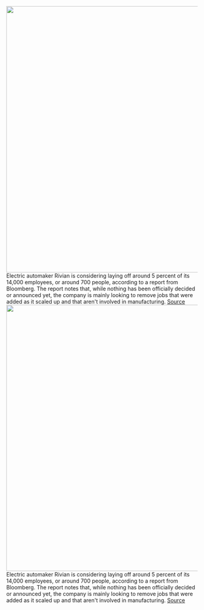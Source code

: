 <img src='https://cdn.vox-cdn.com/thumbor/gyJTGkznNHLl_uh5-nFRdwKdN74=/0x0:3000x2000/1200x800/filters:focal(1273x1359:1753x1839)/cdn.vox-cdn.com/uploads/chorus_image/image/71096622/20220622_Elliot_Ross_MediaDrives_R1S_On_Road_2823.0.jpg' width='700px' /><br/>
Electric automaker Rivian is considering laying off around 5 percent of its 14,000 employees, or around 700 people, according to a report from Bloomberg. The report notes that, while nothing has been officially decided or announced yet, the company is mainly looking to remove jobs that were added as it scaled up and that aren't involved in manufacturing.
<a href='https://www.theverge.com/2022/7/11/23204199/rivian-electric-vehicles-layoffs-planned-manufacturing'> Source <a/><img src='https://cdn.vox-cdn.com/thumbor/gyJTGkznNHLl_uh5-nFRdwKdN74=/0x0:3000x2000/1200x800/filters:focal(1273x1359:1753x1839)/cdn.vox-cdn.com/uploads/chorus_image/image/71096622/20220622_Elliot_Ross_MediaDrives_R1S_On_Road_2823.0.jpg' width='700px' /><br/>
Electric automaker Rivian is considering laying off around 5 percent of its 14,000 employees, or around 700 people, according to a report from Bloomberg. The report notes that, while nothing has been officially decided or announced yet, the company is mainly looking to remove jobs that were added as it scaled up and that aren't involved in manufacturing.
<a href='https://www.theverge.com/2022/7/11/23204199/rivian-electric-vehicles-layoffs-planned-manufacturing'> Source <a/>